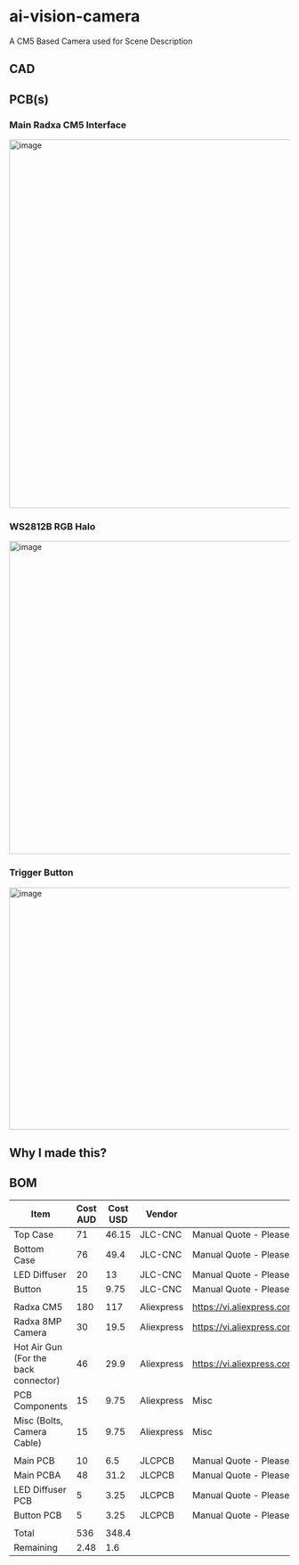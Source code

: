 # ai-vision-camera
A CM5 Based Camera used for Scene Description

## CAD

## PCB(s)

### Main Radxa CM5 Interface
<img width="911" height="662" alt="image" src="https://github.com/user-attachments/assets/7c6a474e-fe5d-4fdf-b76b-6c7f38072d62" />

### WS2812B RGB Halo
<img width="648" height="562" alt="image" src="https://github.com/user-attachments/assets/43ff5ccf-6c5c-4a5f-ac3e-d9f50b961aed" />

### Trigger Button
<img width="782" height="435" alt="image" src="https://github.com/user-attachments/assets/8fc2fd50-3a03-4cdf-8bbf-6b1f7728c053" />




## Why I made this?

## BOM

|Item                                |Cost AUD|Cost USD|Vendor    |Link                                                |
|------------------------------------|--------|--------|----------|----------------------------------------------------|
|Top Case                            |71      |46.15   |JLC-CNC   |Manual Quote - Please Enquire to View               |
|Bottom Case                         |76      |49.4    |JLC-CNC   |Manual Quote - Please Enquire to View               |
|LED Diffuser                        |20      |13      |JLC-CNC   |Manual Quote - Please Enquire to View               |
|Button                              |15      |9.75    |JLC-CNC   |Manual Quote - Please Enquire to View               |
|                                    |        |        |          |                                                    |
|Radxa CM5                           |180     |117     |Aliexpress|https://vi.aliexpress.com/item/1005007512045699.html|
|Radxa 8MP Camera                    |30      |19.5    |Aliexpress|https://vi.aliexpress.com/item/1005006991546297.html|
|Hot Air Gun (For the back connector)|46      |29.9    |Aliexpress|https://vi.aliexpress.com/item/1005008042972683.html|
|PCB Components                      |15      |9.75    |Aliexpress|Misc                                                |
|Misc (Bolts, Camera Cable)          |15      |9.75    |Aliexpress|Misc                                                |
|                                    |        |        |          |                                                    |
|Main PCB                            |10      |6.5     |JLCPCB    |Manual Quote - Please Enquire to View               |
|Main PCBA                           |48      |31.2    |JLCPCB    |Manual Quote - Please Enquire to View               |
|LED Diffuser PCB                    |5       |3.25    |JLCPCB    |Manual Quote - Please Enquire to View               |
|Button PCB                          |5       |3.25    |JLCPCB    |Manual Quote - Please Enquire to View               |
|                                    |        |        |          |                                                    |
|Total                               |536     |348.4   |          |                                                    |
|Remaining                           |2.48    |1.6     |          |                                                    |
